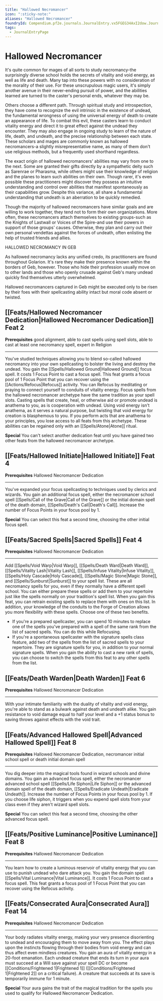 ```yaml
---
title: "Hallowed Necromancer"
icon: ":sticky-note:"
aliases: "Hallowed Necromancer"
foundryId: Compendium.pf2e.journals.JournalEntry.vx5FGEG34AxI2dow.JournalEntryPage.3B1PqqSZYQj9YXac
tags:
  - JournalEntryPage
---
```


# Hallowed Necromancer
It's quite common for mages of all sorts to study necromancy-the surprisingly diverse school holds the secrets of vitality and void energy, as well as life and death. Many tap into these powers with no consideration of the morality of their use. For these unscrupulous magic users, it's simply another avenue in their never-ending pursuit of power, and the abilities learned are turned to the caster's personal ends, whatever they may be.

Others choose a different path. Through spiritual study and introspection, they have come to recognize the evil intrinsic in the existence of undead, the fundamental wrongness of using the universal energy of death to create an appearance of life. To combat this evil, these casters learn to conduct vitality energy and direct it to great effect against the undead they encounter. They may also engage in ongoing study to learn of the nature of life, death, and undeath, and the precise relationship between each state. These scholars and mages are commonly known as hallowed necromancers-a slightly misrepresentative name, as many of them don't use religious methods, but a frequently used shorthand regardless.

The exact origin of hallowed necromancers' abilities may vary from one to the next. Some are granted their gifts directly by a sympathetic deity such as Sarenrae or Pharasma, while others might use their knowledge of religion and the planes to learn such abilities on their own. Though rarer, it's even possible these practitioners might discover they possess an intuitive understanding and control over abilities that manifest spontaneously as their capabilities grow. Despite this variance, all share a fundamental understanding that undeath is an aberration to be quickly remedied.

Though the majority of hallowed necromancers have similar goals and are willing to work together, they tend not to form their own organizations. More often, these necromancers attach themselves to existing groups-such as the Knights of Lastwall or Voices of the Spire-and use their powers in support of those groups' causes. Otherwise, they plan and carry out their own personal vendettas against the forces of undeath, often enlisting the help of trusted friends and allies.

HALLOWED NECROMANCY IN GEB

As hallowed necromancy lacks any unified credo, its practitioners are found throughout Golarion. It's rare they make their presence known within the borders of Geb, however. Those who hide their profession usually move on to other lands and those who openly crusade against Geb's many undead quickly find themselves utterly overwhelmed.

Hallowed necromancers captured in Geb might be executed only to be risen by their foes with their spellcasting ability intact but moral code absent or twisted.

## [[Feats/Hallowed Necromancer Dedication|Hallowed Necromancer Dedication]] Feat 2

**Prerequisites** good alignment, able to cast spells using spell slots, able to cast at least one necromancy spell, expert in Religion

* * *

You've studied techniques allowing you to blend so-called hallowed necromancy into your own spellcasting to bolster the living and destroy the undead. You gain the [[Spells/Hallowed Ground|Hallowed Ground]] focus spell. It costs 1 Focus Point to cast a focus spell. This feat grants a focus pool of 1 Focus Point that you can recover using the [[Actions/Refocus|Refocus]] activity. You can Refocus by meditating or praying to connect yourself to conduits of vitality energy. Focus spells from the hallowed necromancer archetype have the same tradition as your spell slots. Casting spells that create, heal, or otherwise aid or promote undead is anathema to you, as is cooperation with undead. Using void energy isn't anathema, as it serves a natural purpose, but twisting that void energy for creation is blasphemous to you. If you perform acts that are anathema to your principles, you lose access to all feats from this archetype. These abilities can be regained only with an [[Spells/Atone|Atone]] ritual.

**Special** You can't select another dedication feat until you have gained two other feats from the hallowed necromancer archetype.

## [[Feats/Hallowed Initiate|Hallowed Initiate]] Feat 4

**Prerequisites** Hallowed Necromancer Dedication

* * *

You've expanded your focus spellcasting to techniques used by clerics and wizards. You gain an additional focus spell, either the necromancer school spell [[Spells/Call of the Grave|Call of the Grave]] or the initial domain spell of the death domain, [[Spells/Death's Call|Death's Call]]. Increase the number of Focus Points in your focus pool by 1.

**Special** You can select this feat a second time, choosing the other initial focus spell.

## [[Feats/Sacred Spells|Sacred Spells]] Feat 4

**Prerequisites** Hallowed Necromancer Dedication

* * *

Add [[Spells/Void Warp|Void Warp]], [[Spells/Death Ward|Death Ward]], [[Spells/Vitality Lash|Vitality Lash]], [[Spells/Infuse Vitality|Infuse Vitality]], [[Spells/Holy Cascade|Holy Cascade]], [[Spells/Magic Stone|Magic Stone]], and [[Spells/Sunburst|Sunburst]] to your spell list. These are all necromancy spells for you, even if they normally have a different spell school. You can either prepare these spells or add them to your repertoire just like the spells normally on your tradition's spell list. When you gain this feat, you can retrain existing spells to replace them with ones on this list. In addition, your knowledge of the conduits to the Forge of Creation allows you more flexibility with these spells. Choose one of these two benefits.

*   If you're a prepared spellcaster, you can spend 10 minutes to replace one of the spells you've prepared with a spell of the same rank from the list of sacred spells. You can do this while Refocusing.
*   If you're a spontaneous spellcaster with the signature spells class feature, add two of the spells from the list of sacred spells to your repertoire. They are signature spells for you, in addition to your normal signature spells. When you gain the ability to cast a new rank of spells, you can choose to switch the spells from this feat to any other spells from the list.

## [[Feats/Death Warden|Death Warden]] Feat 6

**Prerequisites** Hallowed Necromancer Dedication

* * *

With your intimate familiarity with the duality of vitality and void energy, you're able to stand as a bulwark against death and undeath alike. You gain resistance to void damage equal to half your level and a +1 status bonus to saving throws against effects with the void trait.

## [[Feats/Advanced Hallowed Spell|Advanced Hallowed Spell]] Feat 8

**Prerequisites** Hallowed Necromancer Dedication, necromancer initial school spell or death initial domain spell

* * *

You dig deeper into the magical tools found in wizard schools and divine domains. You gain an advanced focus spell, either the necromancer advanced school spell [[Spells/Life Siphon|Life Siphon]] or the advanced domain spell of the death domain, [[Spells/Eradicate Undeath|Eradicate Undeath]]. Increase the number of Focus Points in your focus pool by 1. If you choose life siphon, it triggers when you expend spell slots from your class even if they aren't wizard spell slots.

**Special** You can select this feat a second time, choosing the other advanced focus spell.

## [[Feats/Positive Luminance|Positive Luminance]] Feat 8

**Prerequisites** Hallowed Necromancer Dedication

* * *

You learn how to create a luminous reservoir of vitality energy that you can use to punish undead who dare attack you. You gain the domain spell [[Spells/Vital Luminance|Vital Luminance]]. It costs 1 Focus Point to cast a focus spell. This feat grants a focus pool of 1 Focus Point that you can recover using the Refocus activity.

## [[Feats/Consecrated Aura|Consecrated Aura]] Feat 14

**Prerequisites** Hallowed Necromancer Dedication

* * *

Your body radiates vitality energy, making your very presence disorienting to undead and encouraging them to move away from you. The effect plays upon the instincts flowing through their bodies from void energy and can thus affect even mindless creatures. You gain an aura of vitality energy in a 20-foot emanation. Each undead creature that ends its turn in your aura must succeed at a Will save against your spell DC or become [[Conditions/Frightened 1|Frightened 1]] ([[Conditions/Frightened 1|Frightened 2]] on a critical failure). A creature that succeeds at its save is temporarily immune for 1 minute.

**Special** Your aura gains the trait of the magical tradition for the spells you used to qualify for Hallowed Necromancer Dedication.